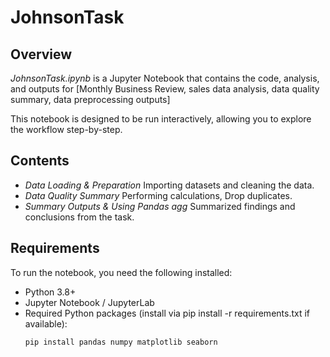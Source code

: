 # JohnsonTask

## Overview
*JohnsonTask.ipynb* is a Jupyter Notebook that contains the code, analysis, and outputs for [Monthly Business Review, sales data analysis, data quality summary, data preprocessing outputs]

This notebook is designed to be run interactively, allowing you to explore the workflow step-by-step.

## Contents
- *Data Loading & Preparation* Importing datasets and cleaning the data.
- *Data Quality Summary* Performing calculations, Drop duplicates.
- *Summary Outputs & Using Pandas agg* Summarized findings and conclusions from the task.

## Requirements
To run the notebook, you need the following installed:

- Python 3.8+
- Jupyter Notebook / JupyterLab
- Required Python packages (install via pip install -r requirements.txt if available):
  ```bash
  pip install pandas numpy matplotlib seaborn
